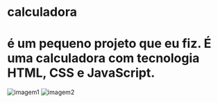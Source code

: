 # calculadora

# é um pequeno projeto que eu fiz. É uma calculadora com tecnologia HTML, CSS e JavaScript.

![imagem1](https://user-images.githubusercontent.com/101840378/161156418-ee61ea2a-0721-45fc-83c4-9eab646daf43.png)
![imagem2](https://user-images.githubusercontent.com/101840378/161156431-a6d79026-017e-45b6-b3e0-ada1e18c0468.png)
